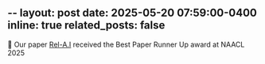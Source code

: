 --
layout: post
date: 2025-05-20 07:59:00-0400
inline: true
related_posts: false
---

 :tada: Our paper [Rel-A.I](https://arxiv.org/pdf/2407.07950) received the Best Paper Runner Up award at NAACL 2025